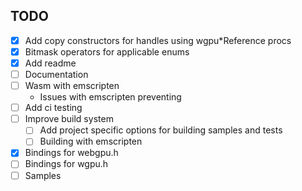 ## TODO

- [x] Add copy constructors for handles using wgpu*Reference procs
- [x] Bitmask operators for applicable enums
- [x] Add readme
- [ ] Documentation
- [ ] Wasm with emscripten
    - Issues with emscripten preventing
- [ ] Add ci testing
- [ ] Improve build system
    - [ ] Add project specific options for building samples and tests
    - [ ] Building with emscripten
- [x] Bindings for webgpu.h
- [ ] Bindings for wgpu.h
- [ ] Samples